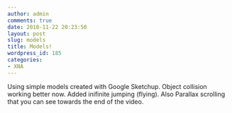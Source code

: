 ```yaml
---
author: admin
comments: true
date: 2010-11-22 20:23:50
layout: post
slug: models
title: Models!
wordpress_id: 185
categories:
- XNA
---
```


Using simple models created with Google Sketchup. Object collision working better now. Added inifinite jumping (flying). Also Parallax scrolling that you can see towards the end of the video.

